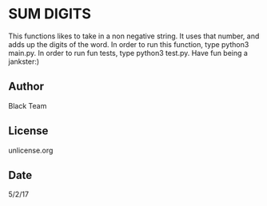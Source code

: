 SUM DIGITS
==========
This functions likes to take in a non negative string. It uses that number, and adds up the digits of the word.
In order to run this function, type python3 main.py. In order to run fun tests, type python3 test.py. Have fun being a jankster:)

Author
------
Black Team

License
-------
unlicense.org

Date
-------
5/2/17

